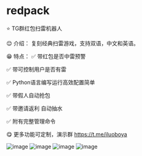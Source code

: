 # redpack

⭐️ TG群红包扫雷机器人

😌 介绍：
复刻经典扫雷游戏，支持双语，中文和英语。

😁 特点：
✅ 带红包是否中雷预警

✅ 带可控制用户是否有雷

✅ Python语言编写运行高效配置简单

✅ 带假人自动抢包

✅ 带邀请返利 自动抽水

✅ 附有完整管理命令

😋 更多功能可定制，演示群 https://t.me/iluoboya

![image](https://github.com/black-dotcom/redpack/assets/62455479/077d7cc7-77f3-4dff-850e-34061df0c096)
![image](https://github.com/black-dotcom/redpack/assets/62455479/4b3d8a7d-2aab-4570-892b-fdbb4c4e4b64)
![image](https://github.com/black-dotcom/redpack/assets/62455479/36c454c5-9159-42b4-ab95-e33dbcd0ddb8)
![image](https://github.com/black-dotcom/redpack/assets/62455479/7620bb4e-6a60-43d3-9058-ec64a3ebf8e4)

